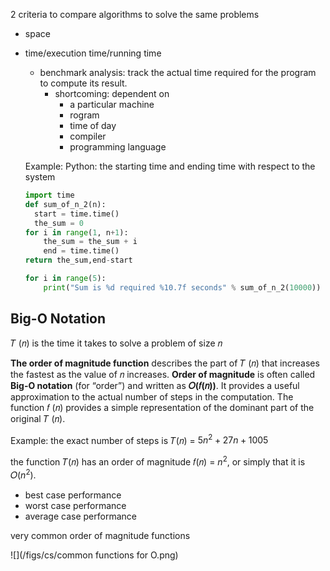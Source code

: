 2 criteria to compare algorithms to solve the same problems

* space
* time/execution time/running time

	* benchmark analysis: track the actual time required for the program to compute its result.
		* shortcoming: dependent on 
			* a particular machine
			* rogram
			* time of day
			* compiler
			* programming language
	
	Example:  Python: the starting time and ending time with respect to the system
	
	```python
	import time
	def sum_of_n_2(n):
	  start = time.time()
	  the_sum = 0
  	for i in range(1, n+1):
    	the_sum = the_sum + i
  		end = time.time()
  	return the_sum,end-start
  	
  	for i in range(5):
     	print("Sum is %d required %10.7f seconds" % sum_of_n_2(10000))
	
	```
	
## Big-O Notation

𝑇 (𝑛) is the time it takes to solve a problem of size 𝑛
	
**The order of magnitude function** describes the part of 𝑇 (𝑛) that increases the fastest as the value of 𝑛 increases. **Order of magnitude** is often called **Big-O notation** (for “order”) and written as **𝑂(𝑓(𝑛))**. It provides a useful approximation to the actual number of steps in the computation. The function 𝑓 (𝑛) provides a simple representation of the dominant part of the original 𝑇 (𝑛).
	
Example: the exact number of steps is 𝑇(𝑛) = $5n^2+27n+1005$

the function 𝑇(𝑛) has an order of magnitude 𝑓(𝑛) = $n^2$, or simply that it is 𝑂($n^2$).

* best case performance
* worst case performance
* average case performance

very common order of magnitude functions

![](/figs/cs/common functions for O.png)